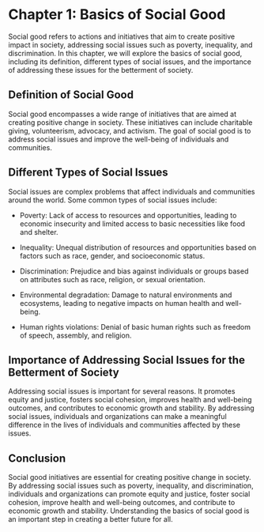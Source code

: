 Chapter 1: Basics of Social Good
================================

Social good refers to actions and initiatives that aim to create positive impact in society, addressing social issues such as poverty, inequality, and discrimination. In this chapter, we will explore the basics of social good, including its definition, different types of social issues, and the importance of addressing these issues for the betterment of society.

Definition of Social Good
-------------------------

Social good encompasses a wide range of initiatives that are aimed at creating positive change in society. These initiatives can include charitable giving, volunteerism, advocacy, and activism. The goal of social good is to address social issues and improve the well-being of individuals and communities.

Different Types of Social Issues
--------------------------------

Social issues are complex problems that affect individuals and communities around the world. Some common types of social issues include:

* Poverty: Lack of access to resources and opportunities, leading to economic insecurity and limited access to basic necessities like food and shelter.

* Inequality: Unequal distribution of resources and opportunities based on factors such as race, gender, and socioeconomic status.

* Discrimination: Prejudice and bias against individuals or groups based on attributes such as race, religion, or sexual orientation.

* Environmental degradation: Damage to natural environments and ecosystems, leading to negative impacts on human health and well-being.

* Human rights violations: Denial of basic human rights such as freedom of speech, assembly, and religion.

Importance of Addressing Social Issues for the Betterment of Society
--------------------------------------------------------------------

Addressing social issues is important for several reasons. It promotes equity and justice, fosters social cohesion, improves health and well-being outcomes, and contributes to economic growth and stability. By addressing social issues, individuals and organizations can make a meaningful difference in the lives of individuals and communities affected by these issues.

Conclusion
----------

Social good initiatives are essential for creating positive change in society. By addressing social issues such as poverty, inequality, and discrimination, individuals and organizations can promote equity and justice, foster social cohesion, improve health and well-being outcomes, and contribute to economic growth and stability. Understanding the basics of social good is an important step in creating a better future for all.


